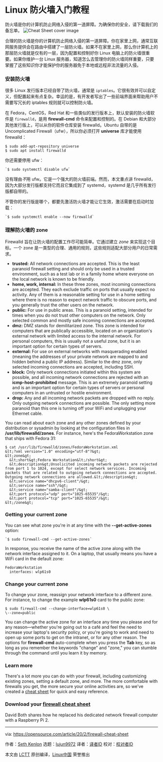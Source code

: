 [#]: collector: "lujun9972"
[#]: translator: "lxbwolf"
[#]: reviewer: " "
[#]: publisher: " "
[#]: url: " "
[#]: subject: "Getting started with Linux firewalls"
[#]: via: "https://opensource.com/article/20/2/firewall-cheat-sheet"
[#]: author: "Seth Kenlon https://opensource.com/users/seth"

Linux 防火墙入门教程
======
防火墙是你的计算机防止网络入侵的第一道屏障。为确保你的安全，请下载我们的备忘单。
![Cheat Sheet cover image][1]

合理的防火墙是你的计算机防止网络入侵的第一道屏障。你在家里上网，通常互联网服务提供会在路由中搭建了一层防火墙。如果不在家里上网，那么你计算机上的那层防火墙就是仅有的一层，因为配置和控制好你 Linux 电脑上的防火墙很重要。如果你维护一台 Linux 服务器，知道怎么去管理你的防火墙同样重要，只要掌握了这些知识你才能保护你的服务器免于本地或远程非法流量的入侵。

### 安装防火墙

很多 Linux 发行版本已经自带了防火墙，通常是 `iptables`。它很有效并可以自定义，但配置起来有点复杂。幸运的是，有开发者写出了一些前端界面来帮助用户不需要写冗长的 iptables 规则就可以控制防火墙。

在 Fedora，CentOS，Red Hat 和一些类似的发行版本上，默认安装的防火墙软件是 `firewalld`，是用 **firewall-cmd** 命令来配置和控制的。在 Debian 和大部分其他发行版上，可以从你的软件仓库安装 firewalld。Ubuntu 自带的是 Uncomplicated Firewall（ufw），所以你必须打开 **universe** 库才能使用 firewalld：


```
$ sudo add-apt-repository universe
$ sudo apt install firewalld
```

你还需要停用 ufw：


```
`$ sudo systemctl disable ufw`
```

没有理由*不*用 ufw。它是一个强大的防火墙前端。然而，本文重点讲 firewalld，因为大部分发行版都支持它而且它集成到了 systemd，systemd 是几乎所有发行版都自带的。

不管你的发行版是哪个，都要先激活防火墙才能让它生效，激活需要在启动时加载：


```
`$ sudo systemctl enable --now firewalld`
```

### 理解防火墙的 zone

Firewalld 旨在让防火墙的配置工作尽可能简单。它通过建立 *zone* 来实现这个目标。一个 zone 是一类型的合理、通用的规则，这些规则适配大部分用户的日常需求。

  * **trusted:** All network connections are accepted. This is the least paranoid firewall setting and should only be used in a trusted environment, such as a test lab or in a family home where everyone on the local network is known to be friendly.
  * **home, work, internal:** In these three zones, most incoming connections are accepted. They each exclude traffic on ports that usually expect no activity. Any of them is a reasonable setting for use in a home setting where there is no reason to expect network traffic to obscure ports, and you generally trust the other users on the network.
  * **public:** For use in public areas. This is a paranoid setting, intended for times when you do not trust other computers on the network. Only selected common and mostly safe incoming connections are accepted.
  * **dmz:** DMZ stands for demilitarized zone. This zone is intended for computers that are publically accessible, located on an organization's external network with limited access to the internal network. For personal computers, this is usually not a useful zone, but it is an important option for certain types of servers.
  * **external:** For use on external networks with masquerading enabled (meaning the addresses of your private network are mapped to and hidden behind a public IP address). Similar to the dmz zone, only selected incoming connections are accepted, including SSH.
  * **block:** Only network connections initiated within this system are possible, and all incoming network connections are rejected with an **icmp-host-prohibited** message. This is an extremely paranoid setting and is an important option for certain types of servers or personal computers in an untrusted or hostile environment.
  * **drop:** Any and all incoming network packets are dropped with no reply. Only outgoing network connections are possible. The only setting more paranoid than this one is turning off your WiFi and unplugging your Ethernet cable.



You can read about each zone and any other zones defined by your distribution or sysadmin by looking at the configuration files in **/usr/lib/firewalld/zones**. For instance, here's the FedoraWorkstation zone that ships with Fedora 31:


```
$ cat /usr/lib/firewalld/zones/FedoraWorkstation.xml
&lt;?xml version="1.0" encoding="utf-8"?&gt;
&lt;zone&gt;
  &lt;short&gt;Fedora Workstation&lt;/short&gt;
  &lt;description&gt;Unsolicited incoming network packets are rejected from port 1 to 1024, except for select network services. Incoming packets that are related to outgoing network connections are accepted. Outgoing network connections are allowed.&lt;/description&gt;
  &lt;service name="dhcpv6-client"/&gt;
  &lt;service name="ssh"/&gt;
  &lt;service name="samba-client"/&gt;
  &lt;port protocol="udp" port="1025-65535"/&gt;
  &lt;port protocol="tcp" port="1025-65535"/&gt;
&lt;/zone&gt;
```

### Getting your current zone

You can see what zone you're in at any time with the **\--get-active-zones** option:


```
`$ sudo firewall-cmd --get-active-zones`
```

In response, you receive the name of the active zone along with the network interface assigned to it. On a laptop, that usually means you have a WiFi card in the default zone:


```
FedoraWorkstation
  interfaces: wlp61s0
```

### Change your current zone

To change your zone, reassign your network interface to a different zone. For instance, to change the example **wlp61s0** card to the public zone:


```
$ sudo firewall-cmd --change-interface=wlp61s0 \
\--zone=public
```

You can change the active zone for an interface any time you please and for any reason—whether you're going out to a café and feel the need to increase your laptop's security policy, or you're going to work and need to open up some ports to get on the intranet, or for any other reason. The options for **firewall-cmd** auto-complete when you press the **Tab** key, so as long as you remember the keywords "change" and "zone," you can stumble through the command until you learn it by memory.

### Learn more

There's a lot more you can do with your firewall, including customizing existing zones, setting a default zone, and more. The more comfortable with firewalls you get, the more secure your online activities are, so we've created a [cheat sheet][2] for quick and easy reference.

### Download your [firewall cheat sheet][2]

David Both shares how he replaced his dedicated network firewall computer with a Raspberry Pi 2.

--------------------------------------------------------------------------------

via: https://opensource.com/article/20/2/firewall-cheat-sheet

作者：[Seth Kenlon][a]
选题：[lujun9972][b]
译者：[译者ID](https://github.com/译者ID)
校对：[校对者ID](https://github.com/校对者ID)

本文由 [LCTT](https://github.com/LCTT/TranslateProject) 原创编译，[Linux中国](https://linux.cn/) 荣誉推出

[a]: https://opensource.com/users/seth
[b]: https://github.com/lujun9972
[1]: https://opensource.com/sites/default/files/styles/image-full-size/public/lead-images/coverimage_cheat_sheet.png?itok=lYkNKieP "Cheat Sheet cover image"
[2]: https://opensource.com/downloads/firewall-cmd-cheat-sheet
